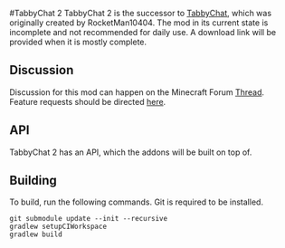 #TabbyChat 2
TabbyChat 2 is the successor to [TabbyChat](http://github.com/killjoy1221/tabbychat),
 which was originally created by RocketMan10404.  The mod in its current state is
 incomplete and not recommended for daily use.  A download link will be provided
 when it is mostly complete.

## Discussion
Discussion for this mod can happen on the Minecraft Forum [Thread](http://www.minecraftforum.net/forums/mapping-and-modding/minecraft-mods/2181597-new-tabbychat-v1-11-1-smp-chat-overhaul-new).
Feature requests should be directed [here](https://docs.google.com/forms/d/1-BOeBcaeuduaPsmXcG22MIdcTSL81laR8GEGhUf8TCA/viewform).

## API
TabbyChat 2 has an API, which the addons will be built on top of.

## Building
To build, run the following commands. Git is required to be installed.
```
git submodule update --init --recursive
gradlew setupCIWorkspace
gradlew build
```
